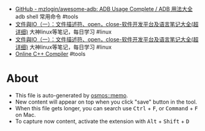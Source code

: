 - [GitHub - mzlogin/awesome-adb: ADB Usage Complete / ADB 用法大全](https://github.com/mzlogin/awesome-adb) adb shell 常用命令 #tools
- [文件與IO（一）：文件描述符、open，close-软件开发平台及语言笔记大全(超详细)](https://cntofu.com/book/46/linux_system/linuxxi_tong_bian_cheng_zhi_wen_jian_yu_io_ff08_yi.md) 大神linux等笔记，每日学习 #linux
- [文件與IO（一）：文件描述符、open，close-软件开发平台及语言笔记大全(超详细)](https://cntofu.com/book/46/linux_system/linuxxi_tong_bian_cheng_zhi_wen_jian_yu_io_ff08_yi.md) 大神linux等笔记，每日学习 #linux
- [Online C++ Compiler](https://www.tutorialspoint.com/compile_cpp_online.php) #tools

# About

- This file is auto-generated by [osmos::memo](https://github.com/osmoscraft/osmosmemo).
- New content will appear on top when you click "save" button in the tool.
- When this file gets longer, you can search use <kbd>Ctrl</kbd> + <kbd>F</kbd>, or <kbd>Command</kbd> + <kbd>F</kbd> on Mac.
- To capture now content, activate the extension with <kbd>Alt</kbd> + <kbd>Shift</kbd> + <kbd>D</kbd>
